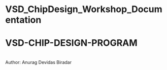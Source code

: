 # VSD_ChipDesign_Workshop_Documentation
<h1>VSD-CHIP-DESIGN-PROGRAM</h1>
<br>
Author: Anurag Devidas Biradar
